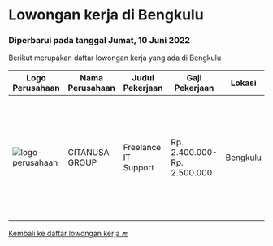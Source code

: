 
  # Lowongan kerja di Bengkulu

  ### Diperbarui pada tanggal Jumat, 10 Juni 2022

  Berikut merupakan daftar lowongan kerja yang ada di Bengkulu

  |Logo Perusahaan | Nama Perusahaan | Judul Pekerjaan | Gaji Pekerjaan | Lokasi | Deskripsi | Tanggal diunggah | Pranala |
  | -------------- | --------------- | --------------- | --------- | --------- | -------------- | ------- | ----------- |
  |![logo-perusahaan](https://image-service-cdn.seek.com.au/950062a1033401c61f75a166fce36f9781cc9e86/ee4dce1061f3f616224767ad58cb2fc751b8d2dc)|CITANUSA GROUP|Freelance IT Support|Rp. 2.400.000-Rp. 2.500.000|Bengkulu|Kualifikasi Pekerjaan Pendidikan minimal S1 Jurusan Teknik Informatika/Sistem Informasi Usia maksimal 38 tahun Memiliki pengalaman bekerja minimal 2...|Minggu, 29 Mei 2022|https://www.jobstreet.co.id/id/job/freelance-it-support-3890008?token=0~98c28494-7240-418d-8f28-0aaca69fb378&sectionRank=1&jobId=jobstreet-id-job-3890008|


  [Kembali ke daftar lowongan kerja 🔙](../README.md#daftar-lowongan-kerja)
  